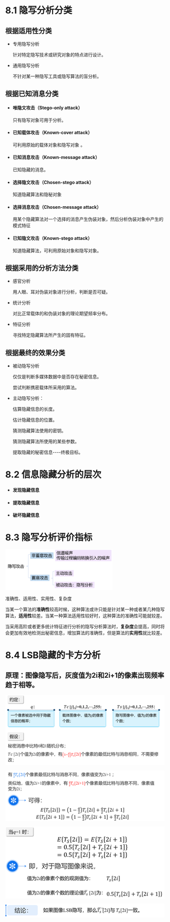 # 8.1 隐写分析分类

## 根据适用性分类

- 专用隐写分析

  针对特定隐写技术或研究对象的特点进行设计。

- 通用隐写分析

  不针对某一种隐写工具或隐写算法的盲分析。

## 根据已知消息分类

- #### 唯隐文攻击（Stego-only attack）

  只有隐写对象可用于分析。

- #### 已知载体攻击（Known-cover attack）

  可利用原始的载体对象和隐写对象 。

- #### 已知消息攻击（Known-message attack）

  已知隐藏的消息。

- #### 选择隐文攻击（Chosen-stego attack）

  知道隐藏算法和隐秘对象

- #### 选择消息攻击（Chosen-message attack）

  用某个隐藏算法对一个选择的消息产生伪装对象，然后分析伪装对象中产生的模式特征

- #### 已知隐文攻击（Known-stego attack）

  知道隐藏算法，可利用原始对象和隐写对象。

## 根据采用的分析方法分类

- 感官分析

  用人眼、耳对伪装对象进行分析，判断是否可疑。

- 统计分析

  对比正常载体的和伪装对象的理论期望频率分布。

- 特征分析

  寻找特定隐藏算法所产生的固有特征。

## 根据最终的效果分类

- 被动隐写分析

  仅仅是判断多媒体数据中是否存在秘密信息。

  尝试判断携密载体所采用的算法。

- 主动隐写分析：

  估算隐藏信息的长度。

  估计隐藏信息的位置。

  猜测隐藏算法使用的密钥。

  猜测隐藏算法所使用的某些参数。

  提取隐藏的秘密信息----终极目标。

# 8.2 信息隐藏分析的层次

- #### 发现隐藏信息

- #### 提取隐藏信息

- #### 破坏隐藏信息

# 8.3 隐写分析评价指标

<img src="./复习自用8.assets/image-20240617235217100.png" alt="image-20240617235217100" style="zoom:33%;" />

准确性、适用性、实用性、复杂度

当某一个算法的**准确性**较高时候，这种算法或许只能是针对某一种或者某几种隐写算法，**适用性**较差。当某一种算法适用性较好时，这种算法的准确性可能就较差。

当采用高阶或者更多统计特征进行分析的隐写分析算法时，**复杂度**会提高，同时将会更加有效地检测出秘密信息，增加算法的准确性，但是算法的**实用性**就比较差。

# 8.4 LSB隐藏的卡方分析

## 原理：图像隐写后，灰度值为2i和2i+1的像素出现频率趋于相等。

![image-20240617235743284](./复习自用8.assets/image-20240617235743284.png)

![image-20240617235811949](./复习自用8.assets/image-20240617235811949.png)

![image-20240617235826527](./复习自用8.assets/image-20240617235826527.png)

![image-20240617235847631](./复习自用8.assets/image-20240617235847631.png)